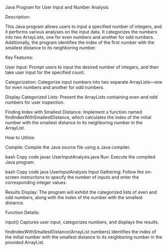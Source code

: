 Java Program for User Input and Number Analysis

Description:

This Java program allows users to input a specified number of integers, and it performs various analyses on the input data. It categorizes the numbers into two ArrayLists, one for even numbers and another for odd numbers. Additionally, the program identifies the index of the first number with the smallest distance to its neighboring number.

Key Features:

User Input:
Prompt users to input the desired number of integers, and then take user input for the specified count.

Categorization:
Categorize input numbers into two separate ArrayLists—one for even numbers and another for odd numbers.

Display Categorized Lists:
Present the ArrayLists containing even and odd numbers for user inspection.

Finding Index with Smallest Distance:
Implement a function named findIndexWithSmallestDistance, which calculates the index of the initial number with the smallest distance to its neighboring number in the ArrayList.

How to Utilize:

Compile:
Compile the Java source file using a Java compiler.

bash
Copy code
javac UserInputAnalysis.java
Run:
Execute the compiled Java program.

bash
Copy code
java UserInputAnalysis
Input Gathering:
Follow the on-screen instructions to specify the number of inputs and enter the corresponding integer values.

Results Display:
The program will exhibit the categorized lists of even and odd numbers, along with the index of the number with the smallest distance.

Function Details:

input()
Captures user input, categorizes numbers, and displays the results.

findIndexWithSmallestDistance(ArrayList<Integer> numbers)
Identifies the index of the initial number with the smallest distance to its neighboring number in the provided ArrayList.






